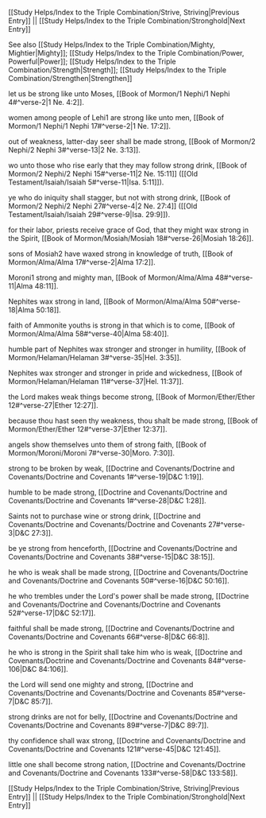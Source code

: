 [[Study Helps/Index to the Triple Combination/Strive, Striving|Previous Entry]]  ||  [[Study Helps/Index to the Triple Combination/Stronghold|Next Entry]]

 See also [[Study Helps/Index to the Triple Combination/Mighty, Mightier|Mighty]]; [[Study Helps/Index to the Triple Combination/Power, Powerful|Power]]; [[Study Helps/Index to the Triple Combination/Strength|Strength]]; [[Study Helps/Index to the Triple Combination/Strengthen|Strengthen]]

 let us be strong like unto Moses, [[Book of Mormon/1 Nephi/1 Nephi 4#^verse-2|1 Ne. 4:2]].

 women among people of Lehi1 are strong like unto men, [[Book of Mormon/1 Nephi/1 Nephi 17#^verse-2|1 Ne. 17:2]].

 out of weakness, latter-day seer shall be made strong, [[Book of Mormon/2 Nephi/2 Nephi 3#^verse-13|2 Ne. 3:13]].

 wo unto those who rise early that they may follow strong drink, [[Book of Mormon/2 Nephi/2 Nephi 15#^verse-11|2 Ne. 15:11]] ([[Old Testament/Isaiah/Isaiah 5#^verse-11|Isa. 5:11]]).

 ye who do iniquity shall stagger, but not with strong drink, [[Book of Mormon/2 Nephi/2 Nephi 27#^verse-4|2 Ne. 27:4]] ([[Old Testament/Isaiah/Isaiah 29#^verse-9|Isa. 29:9]]).

 for their labor, priests receive grace of God, that they might wax strong in the Spirit, [[Book of Mormon/Mosiah/Mosiah 18#^verse-26|Mosiah 18:26]].

 sons of Mosiah2 have waxed strong in knowledge of truth, [[Book of Mormon/Alma/Alma 17#^verse-2|Alma 17:2]].

 Moroni1 strong and mighty man, [[Book of Mormon/Alma/Alma 48#^verse-11|Alma 48:11]].

 Nephites wax strong in land, [[Book of Mormon/Alma/Alma 50#^verse-18|Alma 50:18]].

 faith of Ammonite youths is strong in that which is to come, [[Book of Mormon/Alma/Alma 58#^verse-40|Alma 58:40]].

 humble part of Nephites wax stronger and stronger in humility, [[Book of Mormon/Helaman/Helaman 3#^verse-35|Hel. 3:35]].

 Nephites wax stronger and stronger in pride and wickedness, [[Book of Mormon/Helaman/Helaman 11#^verse-37|Hel. 11:37]].

 the Lord makes weak things become strong, [[Book of Mormon/Ether/Ether 12#^verse-27|Ether 12:27]].

 because thou hast seen thy weakness, thou shalt be made strong, [[Book of Mormon/Ether/Ether 12#^verse-37|Ether 12:37]].

 angels show themselves unto them of strong faith, [[Book of Mormon/Moroni/Moroni 7#^verse-30|Moro. 7:30]].

 strong to be broken by weak, [[Doctrine and Covenants/Doctrine and Covenants/Doctrine and Covenants 1#^verse-19|D&C 1:19]].

 humble to be made strong, [[Doctrine and Covenants/Doctrine and Covenants/Doctrine and Covenants 1#^verse-28|D&C 1:28]].

 Saints not to purchase wine or strong drink, [[Doctrine and Covenants/Doctrine and Covenants/Doctrine and Covenants 27#^verse-3|D&C 27:3]].

 be ye strong from henceforth, [[Doctrine and Covenants/Doctrine and Covenants/Doctrine and Covenants 38#^verse-15|D&C 38:15]].

 he who is weak shall be made strong, [[Doctrine and Covenants/Doctrine and Covenants/Doctrine and Covenants 50#^verse-16|D&C 50:16]].

 he who trembles under the Lord's power shall be made strong, [[Doctrine and Covenants/Doctrine and Covenants/Doctrine and Covenants 52#^verse-17|D&C 52:17]].

 faithful shall be made strong, [[Doctrine and Covenants/Doctrine and Covenants/Doctrine and Covenants 66#^verse-8|D&C 66:8]].

 he who is strong in the Spirit shall take him who is weak, [[Doctrine and Covenants/Doctrine and Covenants/Doctrine and Covenants 84#^verse-106|D&C 84:106]].

 the Lord will send one mighty and strong, [[Doctrine and Covenants/Doctrine and Covenants/Doctrine and Covenants 85#^verse-7|D&C 85:7]].

 strong drinks are not for belly, [[Doctrine and Covenants/Doctrine and Covenants/Doctrine and Covenants 89#^verse-7|D&C 89:7]].

 thy confidence shall wax strong, [[Doctrine and Covenants/Doctrine and Covenants/Doctrine and Covenants 121#^verse-45|D&C 121:45]].

 little one shall become strong nation, [[Doctrine and Covenants/Doctrine and Covenants/Doctrine and Covenants 133#^verse-58|D&C 133:58]].

[[Study Helps/Index to the Triple Combination/Strive, Striving|Previous Entry]]  ||  [[Study Helps/Index to the Triple Combination/Stronghold|Next Entry]]